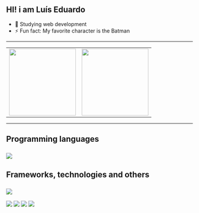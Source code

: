## HI! i am Luís Eduardo

- 🌱 Studying web development
- ⚡ Fun fact: My favorite character is the Batman


---
<div align="center">
  <center>
    <table>
      <tr>
          <td> <img height="180em" src="https://github-readme-stats.vercel.app/api?username=edurs2602&show_icons=true&theme=tokyonight&layout=compact&include_all_commits=true&count_private=true"/>
          <td><img height="180em" src="https://github-readme-stats.vercel.app/api/top-langs/?username=edurs2602&layout=compact&langs_count=7&theme=tokyonight"/></td>
      </tr>   
    </table>
  </center>
</div>
 

  


---
**Programming languages**
<br>
<br>
<a href="https://skillicons.dev">
  <img src="https://skillicons.dev/icons?i=python,solidity,ruby,rust,js,html,css /">
</a>
---
**Frameworks, technologies and others**
<br>
<br>
<a href="https://skillicons.dev">
  <img src="https://skillicons.dev/icons?i=django,flask,bootstrap,linux,docker,postgres,vim,idea, git, github" />
</a>
---
 
  <a href="https://instagram.com/ribeiro.eduardo_" target="_blank"><img src="https://img.shields.io/badge/-Instagram-%23E4405F?style=for-the-badge&logo=instagram&logoColor=white" target="_blank"></a>
 	<a href="https://www.twitch.tv/edumitic" target="_blank"><img src="https://img.shields.io/badge/Twitch-9146FF?style=for-the-badge&logo=twitch&logoColor=white" target="_blank"></a>
  <a href = "mailto:edurs.2602@gmail.com"><img src="https://img.shields.io/badge/-Gmail-%23333?style=for-the-badge&logo=gmail&logoColor=white" target="_blank"></a>
  <a href="https://www.linkedin.com/in/lu%C3%ADs-eduardo-da-silva-ribeiro-462221233/" target="_blank"><img src="https://img.shields.io/badge/-LinkedIn-%230077B5?style=for-the-badge&logo=linkedin&logoColor=white" target="_blank"></a>
